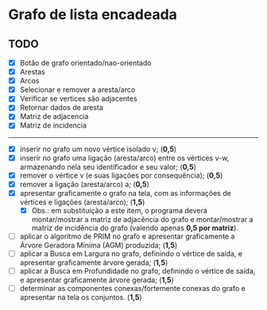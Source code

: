 # Grafo de lista encadeada

## TODO
- [x] Botão de grafo orientado/nao-orientado
- [x] Arestas
- [x] Arcos
- [x] Selecionar e remover a aresta/arco
- [x] Verificar se vertices são adjacentes
- [x] Retornar dados de aresta
- [x] Matriz de adjacencia
- [x] Matriz de incidencia
 
---

- [x] inserir no grafo um novo vértice isolado v; (**0,5**)
- [x] inserir no grafo uma ligação (aresta/arco) entre os vértices v-w, armazenando nela seu
identificador e seu valor; (**0,5**)
- [x] remover o vértice v (e suas ligações por consequência); (**0,5**)
- [x] remover a ligação (aresta/arco) a; (**0,5**)
- [x] apresentar graficamente o grafo na tela, com as informações de vértices e ligações
(aresta/arco); (**1,5**)
  - [x] Obs.: em substituição a este item, o programa deverá montar/mostrar a matriz de adjacência
  do grafo e montar/mostrar a matriz de incidência do grafo (valendo apenas **0,5 por matriz**).
- [ ] aplicar o algoritmo de PRIM no grafo e apresentar graficamente a Árvore Geradora Mínima
(AGM) produzida; (**1,5**)
- [ ] aplicar a Busca em Largura no grafo, definindo o vértice de saída, e apresentar graficamente
árvore gerada; (**1,5**)
- [ ] aplicar a Busca em Profundidade no grafo, definindo o vértice de saída, e apresentar
graficamente árvore gerada; (**1,5**)
- [ ] determinar as componentes conexas/fortemente conexas do grafo e apresentar na tela os
conjuntos. (**1,5**)